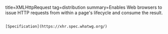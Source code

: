 title=XMLHttpRequest
tag=distribution
summary=Enables Web browsers to issue HTTP requests from within a page's lifecycle and consume the result.
~~~~~~

[Specification](https://xhr.spec.whatwg.org/)

